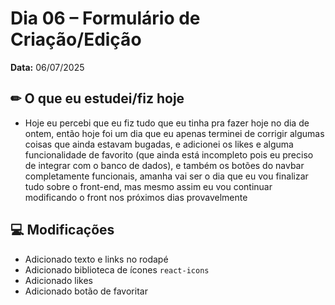 # Dia 06 –  **Formulário de Criação/Edição**

**Data:** 06/07/2025

## ✏ O que eu estudei/fiz hoje

- Hoje eu percebi que eu fiz tudo que eu tinha pra fazer hoje no dia de ontem, então hoje foi um dia que eu apenas terminei de corrigir algumas coisas que ainda estavam bugadas, e adicionei os likes e alguma funcionalidade de favorito (que ainda está incompleto pois eu preciso de integrar com o banco de dados), e também os botões do navbar completamente funcionais, amanha vai ser o dia que eu vou finalizar tudo sobre o front-end, mas mesmo assim eu vou continuar modificando o front nos próximos dias provavelmente
## 💻 Modificações

- Adicionado texto e links no rodapé
- Adicionado biblioteca de ícones `react-icons`
- Adicionado likes
- Adicionado botão de favoritar